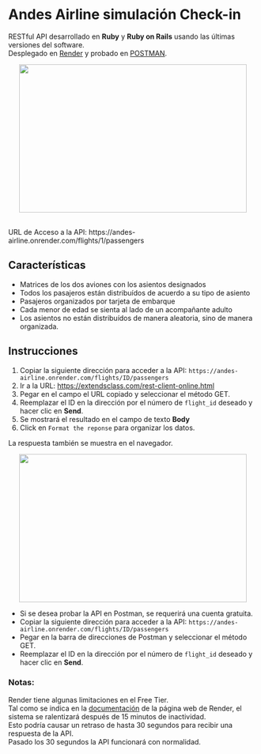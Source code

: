 # Andes Airline simulación Check-in
RESTful API desarrollado en **Ruby** y **Ruby on Rails** usando las últimas versiones del software.<br>
Desplegado en [Render](https://render.com/) y probado en [POSTMAN](https://www.postman.com/).
<p align="center">
  <img width="460" height="300" src="https://i.imgur.com/kxxai5o.png">
</p>
<br>
URL de Acceso a la API: https://andes-airline.onrender.com/flights/1/passengers

## Características
- Matrices de los dos aviones con los asientos designados
- Todos los pasajeros están distribuídos de acuerdo a su tipo de asiento
- Pasajeros organizados por tarjeta de embarque
- Cada menor de edad se sienta al lado de un acompañante adulto
- Los asientos no están distribuídos de manera aleatoria, sino de manera organizada.

## Instrucciones
1. Copiar la siguiente dirección para acceder a la API:
`https://andes-airline.onrender.com/flights/ID/passengers`
2. Ir a la URL: https://extendsclass.com/rest-client-online.html
3. Pegar en el campo el URL copiado y seleccionar el método GET.
4. Reemplazar el ID en la dirección por el número de `flight_id` deseado y hacer clic en **Send**.
5. Se mostrará el resultado en el campo de texto **Body**
6. Click en `Format the reponse` para organizar los datos.

La respuesta también se muestra en el navegador.<br>
<p align="center">
  <img width="460" height="300" src="https://i.imgur.com/kM7jOvz.png">
</p>

- Si se desea probar la API en Postman, se requerirá una cuenta gratuita.
- Copiar la siguiente dirección para acceder a la API:
`https://andes-airline.onrender.com/flights/ID/passengers`
- Pegar en la barra de direcciones de Postman y seleccionar el método GET.
- Reemplazar el ID en la dirección por el número de `flight_id` deseado y hacer clic en **Send**.

### Notas:
Render tiene algunas limitaciones en el Free Tier.<br>
Tal como se indica en la [documentación](https://render.com/docs/free#free-web-services) de la página web de Render, el sistema se ralentizará después de 15 minutos de inactividad.<br>
Esto podría causar un retraso de hasta 30 segundos para recibir una respuesta de la API.<br>
Pasado los 30 segundos la API funcionará con normalidad.<br>
